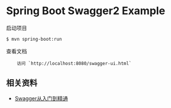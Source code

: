 # Spring Boot Swagger2 Example

启动项目

``` bash
$ mvn spring-boot:run

```

查看文档

		访问 `http://localhost:8080/swagger-ui.html`

## 相关资料

* [Swagger从入门到精通](https://www.gitbook.com/book/huangwenchao/swagger/details)